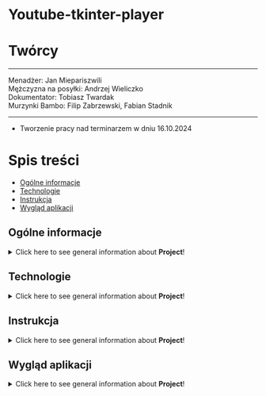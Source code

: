 # Youtube-tkinter-player

# Twórcy
--------------------------------------------------

Menadżer: Jan Miepariszwili<br>
Mężczyzna na posyłki: Andrzej Wieliczko <br>
Dokumentator: Tobiasz Twardak <br>
Murzynki Bambo: Filip Zabrzewski, Fabian Stadnik

---------------------------------------------------

- Tworzenie pracy nad terminarzem w dniu 16.10.2024 

# Spis treści
* [Ogólne informacje](#ogólne-informacje)
* [Technologie](#technologie)
* [Instrukcja](#instrukcja)
* [Wygląd aplikacji](#wygląd-aplikacji)




## Ogólne informacje
<details>
<summary>Click here to see general information about <b>Project</b>!</summary>
<b>Lorem ipsum</b>. Lorem ipsumLorem ipsumLorem ipsumLorem ipsumLorem
ipsumLorem ipsumLorem ipsumLorem ipsumLorem ipsumLorem ipsumLorem ipsumLorem
</details>

## Technologie
<details>
<summary>Click here to see general information about <b>Project</b>!</summary>
<b>Lorem ipsum</b>. Lorem ipsumLorem ipsumLorem ipsumLorem ipsumLorem
ipsumLorem ipsumLorem ipsumLorem ipsumLorem ipsumLorem ipsumLorem ipsumLorem
</details>


## Instrukcja
<details>
<summary>Click here to see general information about <b>Project</b>!</summary>
<b>Lorem ipsum</b>. Lorem ipsumLorem ipsumLorem ipsumLorem ipsumLorem
ipsumLorem ipsumLorem ipsumLorem ipsumLorem ipsumLorem ipsumLorem ipsumLorem
</details>


## Wygląd aplikacji
<details>
<summary>Click here to see general information about <b>Project</b>!</summary>
<b>Lorem ipsum</b>. Lorem ipsumLorem ipsumLorem ipsumLorem ipsumLorem
ipsumLorem ipsumLorem ipsumLorem ipsumLorem ipsumLorem ipsumLorem ipsumLorem
</details>